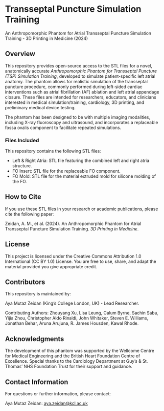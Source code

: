 # Transseptal Puncture Simulation Training
An Anthropomorphic Phantom for Atrial Transseptal Puncture Simulation Training - 3D Printing in Medicine (2024)

## Overview
This repository provides open-source access to the STL files for a novel, anatomically accurate _Anthropomorphic Phantom for Transseptal Puncture (TSP) Simulation Training_, developed to simulate patient-specific left atrial anatomy. The phantom allows for realistic simulation of the transseptal puncture procedure, commonly performed during left-sided cardiac interventions such as atrial fibrillation (AF) ablation and left atrial appendage closure. These files are intended for researchers, educators, and clinicians interested in medical simulation/training, cardiology, 3D printing, and preliminary medical device testing.

The phantom has been designed to be with multiple imaging modalities, including X-ray fluoroscopy and ultrasound, and incorporates a replaceable fossa ovalis component to facilitate repeated simulations.

### Files Included
This repository contains the following STL files:

- Left & Right Atria: STL file featuring the combined left and right atria structure.
- FO Insert: STL file for the replaceable FO component.
- FO Mold: STL file for the material extruded mold for silicone molding of the FO.

## How to Cite
If you use these STL files in your research or academic publications, please cite the following paper:

Zeidan, A. M., et al. (2024). An Anthropomorphic Phantom for Atrial Transseptal Puncture Simulation Training. _3D Printing in Medicine_.

## License
This project is licensed under the Creative Commons Attribution 1.0 International (CC BY 1.0) License. You are free to use, share, and adapt the material provided you give appropriate credit.

## Contributors
This repository is maintained by:

Aya Mutaz Zeidan (King’s College London, UK) - Lead Researcher.

Contributing Authors: Zhouyang Xu, Lisa Leung, Calum Byrne, Sachin Sabu, Yijia Zhou, Christopher Aldo Rinaldi, John Whitaker, Steven E. Williams, Jonathan Behar, Aruna Arujuna, R. James Housden, Kawal Rhode.

## Acknowledgments
The development of this phantom was supported by the Wellcome Centre for Medical Engineering and the British Heart Foundation Centre of Excellence. Special thanks to the Cardiology Department at Guy’s & St. Thomas’ NHS Foundation Trust for their support and guidance.

## Contact Information
For questions or further information, please contact:

Aya Mutaz Zeidan: aya.zeidan@kcl.ac.uk

